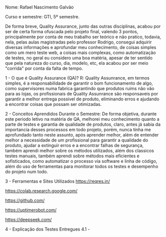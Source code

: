 Nome: Rafael Nascimento Galvão

Curso e semestre: GTI, 5º semestre.

De forma breve, Quality Assurance, junto das outras disciplinas, acabou por ser de certa forma ofuscada pelo projeto final, valendo 3 pontos, principalmente por conta de meu trabalho ser teórico e não pratico, todavia, nela, pelas aulas magistradas pelo professor Rodrigo, consegui adquirir diversas informações e aprofundar meu conhecimento, de coisas simples como um mero teste web, a coisas mais complexas, como automatização de testes, no geral eu considero uma boa matéria, apesar de ter sentido que pela natureza do curso, dia, modelo, etc, ela acabou por ser meio "corrida" por conta da falta de tempo.

1 - O que é Quality Assurance (QA)?
R: Quality Assunrance, em termos simples, é a responsabilidade de garantir o bom funcionamento de algo, como supervisores numa fabrica garantindo que produtos ruims não vão para as lojas, os profissionais de Quality Assunrance são responsaveis por garantir a melhor entrega possivel de produto, eliminando erros e ajudando a encontrar coisas que possam ser otimizadas.

2 - Conceitos Aprendidos Durante o Semestre:
De forma objetiva, durante este periodo letivo na matéria de QA, melhorei meu conhecimento quanto a parte de testes e garantia de qualidade de produtos, claro, antes já sabia da importancia desses processos em todo projeto, porém, nunca tinha me aprofundado tanto neste assunto, após aprender melhor, além de entender melhor a necessidade de um profissional para garantir a qualidade do produto, ajudar a extinguir erros e a encontrar falhas de segurança, também aprendi melhor sobre os métodos utilizados, além dos classicos testes manuais, também aprendi sobre métodos mais eficientes e sofisticados, como automatizar o processo via software e linha de código, além do uso de ferramentas para monitorar todos os testes e desempenho do projeto num todo.

3 - Ferramentas e Sites Utilizados
https://reqres.in/

https://colab.research.google.com/ 

https://github.com/

https://uptimerobot.com/

https://deepseek.com/

4 - Explicação dos Testes Entregues
  4.1 - 
